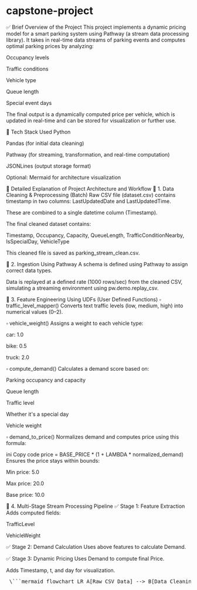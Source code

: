 # capstone-project
✅ Brief Overview of the Project
This project implements a dynamic pricing model for a smart parking system using Pathway (a stream data processing library). It takes in real-time data streams of parking events and computes optimal parking prices by analyzing:

Occupancy levels

Traffic conditions

Vehicle type

Queue length

Special event days

The final output is a dynamically computed price per vehicle, which is updated in real-time and can be stored for visualization or further use.

🔧 Tech Stack Used
Python

Pandas (for initial data cleaning)

Pathway (for streaming, transformation, and real-time computation)

JSONLines (output storage format)

Optional: Mermaid for architecture visualization

🧠 Detailed Explanation of Project Architecture and Workflow
🔹 1. Data Cleaning & Preprocessing (Batch)
Raw CSV file (dataset.csv) contains timestamp in two columns: LastUpdatedDate and LastUpdatedTime.

These are combined to a single datetime column (Timestamp).

The final cleaned dataset contains:

Timestamp, Occupancy, Capacity, QueueLength, TrafficConditionNearby, IsSpecialDay, VehicleType

This cleaned file is saved as parking_stream_clean.csv.

🔹 2. Ingestion Using Pathway
A schema is defined using Pathway to assign correct data types.

Data is replayed at a defined rate (1000 rows/sec) from the cleaned CSV, simulating a streaming environment using pw.demo.replay_csv.

🔹 3. Feature Engineering Using UDFs (User Defined Functions)
▫️ traffic_level_mapper()
Converts text traffic levels (low, medium, high) into numerical values (0–2).

▫️ vehicle_weight()
Assigns a weight to each vehicle type:

car: 1.0

bike: 0.5

truck: 2.0

▫️ compute_demand()
Calculates a demand score based on:

Parking occupancy and capacity

Queue length

Traffic level

Whether it's a special day

Vehicle weight

▫️ demand_to_price()
Normalizes demand and computes price using this formula:

ini
Copy code
price = BASE_PRICE * (1 + LAMBDA * normalized_demand)
Ensures the price stays within bounds:

Min price: 5.0

Max price: 20.0

Base price: 10.0

🔹 4. Multi-Stage Stream Processing Pipeline
✅ Stage 1: Feature Extraction
Adds computed fields:

TrafficLevel

VehicleWeight

✅ Stage 2: Demand Calculation
Uses above features to calculate Demand.

✅ Stage 3: Dynamic Pricing
Uses Demand to compute final Price.

Adds Timestamp, t, and day for visualization.
<pre> \```mermaid flowchart LR A[Raw CSV Data] --> B[Data Cleaning (Pandas)] B --> C[Pathway Streaming Engine] C --> D1[Map Traffic & Vehicle Weight] D1 --> D2[Compute Demand Score] D2 --> D3[Dynamic Pricing Logic] D3 --> E[Final Output as JSONL] \``` </pre>

